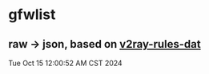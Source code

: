 # gfwlist
## raw -> json, based on [v2ray-rules-dat](https://github.com/Loyalsoldier/v2ray-rules-dat)
Tue Oct 15 12:00:52 AM CST 2024

